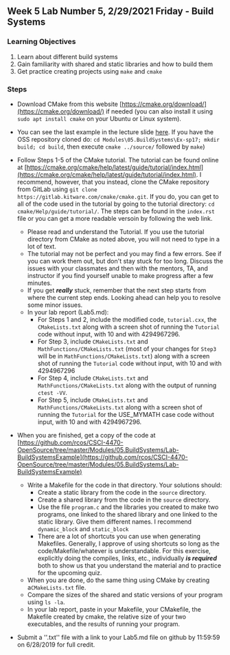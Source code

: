 ## Week 5 Lab  Number 5,  2/29/2021 Friday - Build Systems
### Learning Objectives
1. Learn about different build systems 
2. Gain familiarity with shared and static libraries and how to build them
3. Get practice creating projects using `make` and `cmake`

### Steps
- Download CMake from this website [https://cmake.org/download/](https://cmake.org/download/) if needed (you can also install it using `sudo apt install cmake` on your Ubuntu or Linux system).
- You can see the last example in the lecture slide [here](https://github.com/rcos/CSCI-4470-OpenSource/tree/master/Modules/05.BuildSystems/Ex-sp17). If you have the OSS repository cloned do: `cd Modules\05.BuildSystems\Ex-sp17; mkdir build; cd build`, then execute `cmake ../source/` followed by `make`)
- Follow Steps 1-5 of the CMake tutorial. The tutorial can be found online at [https://cmake.org/cmake/help/latest/guide/tutorial/index.html](https://cmake.org/cmake/help/latest/guide/tutorial/index.html). I recommend, however, that you instead, clone the CMake repository from GitLab using `git clone https://gitlab.kitware.com/cmake/cmake.git`. If you do, you can get to all of the code used in the tutorial by going to the tutorial directory: `cd cmake/Help/guide/tutorial/`. The steps can be found in the `index.rst` file or you can get a more readable versoin by following the web link.
    - Please read and understand the Tutorial. If you use the tutorial directory from CMake as noted above, you will not need to type in a lot of text.
    - The tutorial may not be perfect and you may find a few errors. See if you can work them out, but don't stay stuck for too long. Discuss the issues with your classmates and then with the mentors, TA, and instructor if you find yourself unable to make progress after a few minutes.
    - If you get ***really*** stuck, remember that the next step starts from where the current step ends. Looking ahead can help you to resolve some minor issues.
    - In your lab report (Lab5.md): 
        - For Steps 1 and 2, include the modified code, `tutorial.cxx`, the `CMakeLists.txt` along with a screen shot of running the `Tutorial` code without input, with 10 and with 4294967296.
        - For Step 3, include `CMakeLists.txt` and `MathFunctions/CMakeLists.txt` (most of your changes for `Step3` will be in `MathFunctions/CMakeLists.txt`) along with a screen shot of running the `Tutorial` code without input, with 10 and with 4294967296
        - For Step 4, include `CMakeLists.txt` and `MathFunctions/CMakeLists.txt` along with the output of running `ctest -VV`.
        - For Step 5, include `CMakeLists.txt` and `MathFunctions/CMakeLists.txt` along with a screen shot of running the `Tutorial` for the USE_MYMATH case code without input, with 10 and with 4294967296.
- When you are finished, get a copy of the code at [https://github.com/rcos/CSCI-4470-OpenSource/tree/master/Modules/05.BuildSystems/Lab-BuildSystemsExample](https://github.com/rcos/CSCI-4470-OpenSource/tree/master/Modules/05.BuildSystems/Lab-BuildSystemsExample) 
    - Write a Makefile for the code in that directory. Your solutions should:
        - Create a static library from the code in the `source` directory.
        - Create a shared library from the code in the `source` directory.        
        - Use the file `program.c` and the libraries you created to make two programs, one linked to the shared library and one linked to the static library. Give them different names. I recommend `dynamic_block` and `static_block`
        - There are a lot of shortcuts you can use when generating Makefiles. Generally, I approve of using shortcuts so long as the code/Makefile/whatever is understandable. For this exercise, explicitly doing the compiles, links, etc., individually ***is required*** both to show us that you understand the material and to practice for the upcoming quiz.
   - When you are done, do the same thing using CMake by creating a`CMakeLists.txt` file.
   - Compare the sizes of the shared and static versions of your program using `ls -la`.
   - In your lab report, paste in your Makefile, your CMakefile, the Makefile created by cmake, the relative size of your two executables, and the results of running your program. 

- Submit a ''.txt'' file with a link to your Lab5.md file on github by 11:59:59 on 6/28/2019 for full credit.

